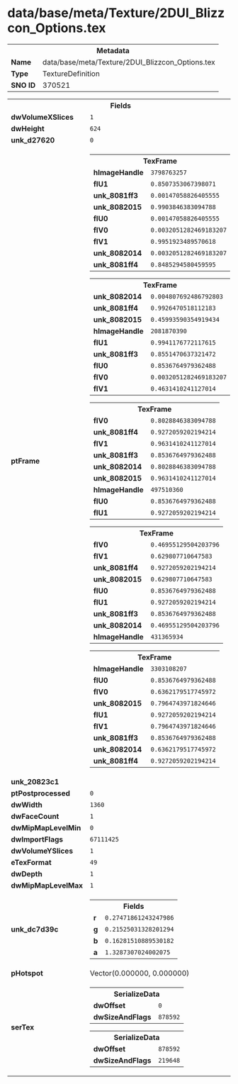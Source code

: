 <h1>data/base/meta/Texture/2DUI_Blizzcon_Options.tex</h1><table><tr><th colspan="100%">Metadata</th></tr><tr><td><b>Name</b></td><td>data/base/meta/Texture/2DUI_Blizzcon_Options.tex</td></tr><tr><td><b>Type</b></td><td>TextureDefinition</td></tr><tr><td><b>SNO ID</b></td><td>370521</td></tr></table>

<table><tr><th colspan="100%">Fields</th></tr><tr><td><b>dwVolumeXSlices</b></td><td><code>1</code></td></tr><tr><td><b>dwHeight</b></td><td><code>624</code></td></tr><tr><td><b>unk_d27620</b></td><td><code>0</code></td></tr><tr><td><b>ptFrame</b></td><td><table><tr><th colspan="100%">TexFrame</th></tr><tr><td><b>hImageHandle</b></td><td><code>3798763257</code></td></tr><tr><td><b>flU1</b></td><td><code>0.8507353067398071</code></td></tr><tr><td><b>unk_8081ff3</b></td><td><code>0.00147058826405555</code></td></tr><tr><td><b>unk_8082015</b></td><td><code>0.9903846383094788</code></td></tr><tr><td><b>flU0</b></td><td><code>0.00147058826405555</code></td></tr><tr><td><b>flV0</b></td><td><code>0.0032051282469183207</code></td></tr><tr><td><b>flV1</b></td><td><code>0.9951923489570618</code></td></tr><tr><td><b>unk_8082014</b></td><td><code>0.0032051282469183207</code></td></tr><tr><td><b>unk_8081ff4</b></td><td><code>0.8485294580459595</code></td></tr></table>


<table><tr><th colspan="100%">TexFrame</th></tr><tr><td><b>unk_8082014</b></td><td><code>0.004807692486792803</code></td></tr><tr><td><b>unk_8081ff4</b></td><td><code>0.9926470518112183</code></td></tr><tr><td><b>unk_8082015</b></td><td><code>0.45993590354919434</code></td></tr><tr><td><b>hImageHandle</b></td><td><code>2081870390</code></td></tr><tr><td><b>flU1</b></td><td><code>0.9941176772117615</code></td></tr><tr><td><b>unk_8081ff3</b></td><td><code>0.8551470637321472</code></td></tr><tr><td><b>flU0</b></td><td><code>0.8536764979362488</code></td></tr><tr><td><b>flV0</b></td><td><code>0.0032051282469183207</code></td></tr><tr><td><b>flV1</b></td><td><code>0.4631410241127014</code></td></tr></table>


<table><tr><th colspan="100%">TexFrame</th></tr><tr><td><b>flV0</b></td><td><code>0.8028846383094788</code></td></tr><tr><td><b>unk_8081ff4</b></td><td><code>0.9272059202194214</code></td></tr><tr><td><b>flV1</b></td><td><code>0.9631410241127014</code></td></tr><tr><td><b>unk_8081ff3</b></td><td><code>0.8536764979362488</code></td></tr><tr><td><b>unk_8082014</b></td><td><code>0.8028846383094788</code></td></tr><tr><td><b>unk_8082015</b></td><td><code>0.9631410241127014</code></td></tr><tr><td><b>hImageHandle</b></td><td><code>497510360</code></td></tr><tr><td><b>flU0</b></td><td><code>0.8536764979362488</code></td></tr><tr><td><b>flU1</b></td><td><code>0.9272059202194214</code></td></tr></table>


<table><tr><th colspan="100%">TexFrame</th></tr><tr><td><b>flV0</b></td><td><code>0.46955129504203796</code></td></tr><tr><td><b>flV1</b></td><td><code>0.629807710647583</code></td></tr><tr><td><b>unk_8081ff4</b></td><td><code>0.9272059202194214</code></td></tr><tr><td><b>unk_8082015</b></td><td><code>0.629807710647583</code></td></tr><tr><td><b>flU0</b></td><td><code>0.8536764979362488</code></td></tr><tr><td><b>flU1</b></td><td><code>0.9272059202194214</code></td></tr><tr><td><b>unk_8081ff3</b></td><td><code>0.8536764979362488</code></td></tr><tr><td><b>unk_8082014</b></td><td><code>0.46955129504203796</code></td></tr><tr><td><b>hImageHandle</b></td><td><code>431365934</code></td></tr></table>


<table><tr><th colspan="100%">TexFrame</th></tr><tr><td><b>hImageHandle</b></td><td><code>3303108207</code></td></tr><tr><td><b>flU0</b></td><td><code>0.8536764979362488</code></td></tr><tr><td><b>flV0</b></td><td><code>0.6362179517745972</code></td></tr><tr><td><b>unk_8082015</b></td><td><code>0.7964743971824646</code></td></tr><tr><td><b>flU1</b></td><td><code>0.9272059202194214</code></td></tr><tr><td><b>flV1</b></td><td><code>0.7964743971824646</code></td></tr><tr><td><b>unk_8081ff3</b></td><td><code>0.8536764979362488</code></td></tr><tr><td><b>unk_8082014</b></td><td><code>0.6362179517745972</code></td></tr><tr><td><b>unk_8081ff4</b></td><td><code>0.9272059202194214</code></td></tr></table>


</td></tr><tr><td><b>unk_20823c1</b></td><td></td></tr><tr><td><b>ptPostprocessed</b></td><td><code>0</code></td></tr><tr><td><b>dwWidth</b></td><td><code>1360</code></td></tr><tr><td><b>dwFaceCount</b></td><td><code>1</code></td></tr><tr><td><b>dwMipMapLevelMin</b></td><td><code>0</code></td></tr><tr><td><b>dwImportFlags</b></td><td><code>67111425</code></td></tr><tr><td><b>dwVolumeYSlices</b></td><td><code>1</code></td></tr><tr><td><b>eTexFormat</b></td><td><code>49</code></td></tr><tr><td><b>dwDepth</b></td><td><code>1</code></td></tr><tr><td><b>dwMipMapLevelMax</b></td><td><code>1</code></td></tr><tr><td><b>unk_dc7d39c</b></td><td><table><tr><th colspan="100%">Fields</th></tr><tr><td><b>r</b></td><td><code>0.27471861243247986</code></td></tr><tr><td><b>g</b></td><td><code>0.21525031328201294</code></td></tr><tr><td><b>b</b></td><td><code>0.16281510889530182</code></td></tr><tr><td><b>a</b></td><td><code>1.3287307024002075</code></td></tr></table>

</td></tr><tr><td><b>pHotspot</b></td><td>Vector(0.000000, 0.000000)</td></tr><tr><td><b>serTex</b></td><td><table><tr><th colspan="100%">SerializeData</th></tr><tr><td><b>dwOffset</b></td><td><code>0</code></td></tr><tr><td><b>dwSizeAndFlags</b></td><td><code>878592</code></td></tr></table>


<table><tr><th colspan="100%">SerializeData</th></tr><tr><td><b>dwOffset</b></td><td><code>878592</code></td></tr><tr><td><b>dwSizeAndFlags</b></td><td><code>219648</code></td></tr></table>


</td></tr></table>

